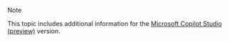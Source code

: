 > [!NOTE]
> This topic includes additional information for the [Microsoft Copilot Studio (preview)](../overview-preview.md) version.
